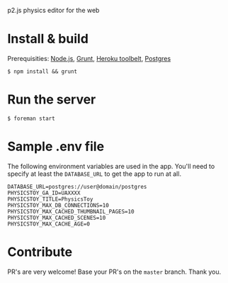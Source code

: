 p2.js physics editor for the web

# Install & build

Prerequisities: [Node.js](https://nodejs.org/), [Grunt](http://gruntjs.com/), [Heroku toolbelt](https://toolbelt.heroku.com/), [Postgres](http://www.postgresql.org/)

```
$ npm install && grunt
```

# Run the server

```
$ foreman start
```

# Sample .env file

The following environment variables are used in the app. You'll need to specify at least the ```DATABASE_URL``` to get the app to run at all.

```
DATABASE_URL=postgres://user@domain/postgres
PHYSICSTOY_GA_ID=UAXXXX
PHYSICSTOY_TITLE=PhysicsToy
PHYSICSTOY_MAX_DB_CONNECTIONS=10
PHYSICSTOY_MAX_CACHED_THUMBNAIL_PAGES=10
PHYSICSTOY_MAX_CACHED_SCENES=10
PHYSICSTOY_MAX_CACHE_AGE=0
```

# Contribute

PR's are very welcome! Base your PR's on the ```master``` branch. Thank you.
